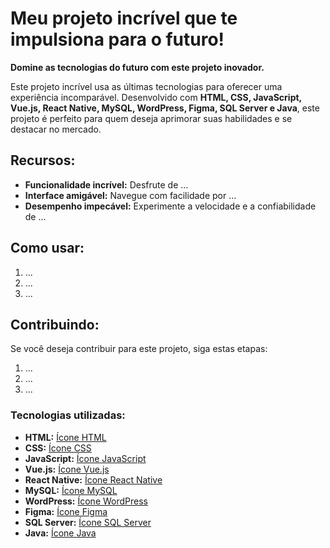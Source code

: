 #  Meu projeto incrível que te impulsiona para o futuro!

**Domine as tecnologias do futuro com este projeto inovador.**

Este projeto incrível usa as últimas tecnologias para oferecer uma experiência incomparável. Desenvolvido com **HTML, CSS, JavaScript, Vue.js, React Native, MySQL, WordPress, Figma, SQL Server e Java**, este projeto é perfeito para quem deseja aprimorar suas habilidades e se destacar no mercado.

## Recursos:

* **Funcionalidade incrível:** Desfrute de ...
* **Interface amigável:** Navegue com facilidade por ...
* **Desempenho impecável:** Experimente a velocidade e a confiabilidade de ...

## Como usar:

1. ...
2. ...
3. ...

## Contribuindo:

Se você deseja contribuir para este projeto, siga estas etapas:

1. ...
2. ...
3. ...

### Tecnologias utilizadas:

* **HTML:** [Ícone HTML](https://www.w3.org/TR/html5/logo.svg)
* **CSS:** [Ícone CSS](https://developer.mozilla.org/en-US/docs/Web/CSS/CSS_Logo.svg)
* **JavaScript:** [Ícone JavaScript](https://upload.wikimedia.org/wikipedia/commons/thumb/a/a4/JavaScript_logo.svg/1200px-JavaScript_logo.svg.png)
* **Vue.js:** [Ícone Vue.js](https://vuejs.org/logo.png)
* **React Native:** [Ícone React Native](https://upload.wikimedia.org/wikipedia/commons/thumb/a/a7/React_Native_logo.svg/2048px-React_Native_logo.svg.png)
* **MySQL:** [Ícone MySQL](https://upload.wikimedia.org/wikipedia/commons/thumb/c/c3/MySQL_logo.svg/1200px-MySQL_logo.svg.png)
* **WordPress:** [Ícone WordPress](https://upload.wikimedia.org/wikipedia/commons/thumb/a/a8/WordPress_logo.svg/1200px-WordPress_logo.svg.png)
* **Figma:** [Ícone Figma](https://www.figma.com/static/assets/docs/logo-small@2x.png)
* **SQL Server:** [Ícone SQL Server](https://upload.wikimedia.org/wikipedia/commons/thumb/8/83/Microsoft_SQL_Server_logo.svg/1200px-Microsoft_SQL_Server_logo.svg.png)
* **Java:** [Ícone Java](https://upload.wikimedia.org/wikipedia/commons/thumb/5/53/Java_logo.svg/1200px-Java_logo.svg.png)
